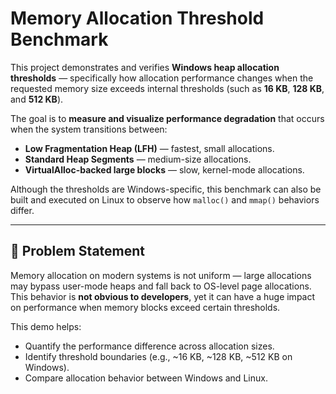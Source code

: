 # Memory Allocation Threshold Benchmark

This project demonstrates and verifies **Windows heap allocation thresholds** — specifically how allocation performance changes when the requested memory size exceeds internal thresholds (such as **16 KB**, **128 KB**, and **512 KB**).  

The goal is to **measure and visualize performance degradation** that occurs when the system transitions between:
- **Low Fragmentation Heap (LFH)** — fastest, small allocations.
- **Standard Heap Segments** — medium-size allocations.
- **VirtualAlloc-backed large blocks** — slow, kernel-mode allocations.

Although the thresholds are Windows-specific, this benchmark can also be built and executed on Linux to observe how `malloc()` and `mmap()` behaviors differ.

---

## 🧠 Problem Statement

Memory allocation on modern systems is not uniform — large allocations may bypass user-mode heaps and fall back to OS-level page allocations.  
This behavior is **not obvious to developers**, yet it can have a huge impact on performance when memory blocks exceed certain thresholds.

This demo helps:
- Quantify the performance difference across allocation sizes.
- Identify threshold boundaries (e.g., ~16 KB, ~128 KB, ~512 KB on Windows).
- Compare allocation behavior between Windows and Linux.
